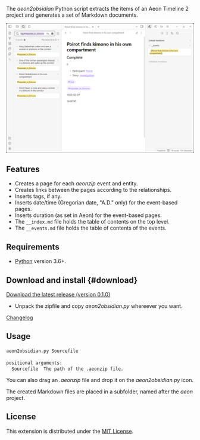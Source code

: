 The *aeon2obsidian* Python script extracts the items of an Aeon Timeline 2
project and generates a set of Markdown documents.

![Screenshot](Screenshots/screen01.png)

## Features

- Creates a page for each *aeonzip* event and entity. 
- Creates links between the pages according to the relationships. 
- Inserts tags, if any. 
- Inserts date/time (Gregorian date, "A.D." only) for the event-based pages. 
- Inserts duration (as set in Aeon) for the event-based pages. 
- The `__index.md` file holds the table of contents on the top level. 
- The `__events.md` file holds the table of contents of the events. 

## Requirements

- [Python](https://www.python.org/) version 3.6+.

## Download and install {#download}

[Download the latest release (version 0.1.0)](https://raw.githubusercontent.com/peter88213/aeon2obsidian/main/dist/aeon2obsidian_v0.1.0.zip)

- Unpack the zipfile and copy *aeon2obsidian.py* whereever you want.

[Changelog](changelog)

## Usage

```
aeon2obsidian.py Sourcefile

positional arguments:
  Sourcefile  The path of the .aeonzip file.

```

You can also drag an *.aeonzip* file and drop it on the *aeon2obsidian.py* icon. 

The created Markdown files are placed in a subfolder, named after the *aeon* project.

## License

This extension is distributed under the [MIT
License](http://www.opensource.org/licenses/mit-license.php).

